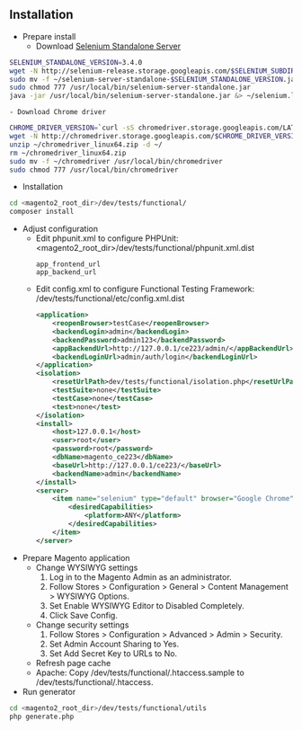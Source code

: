 ## Installation
- Prepare install
    - Download [Selenium Standalone Server](https://www.seleniumhq.org/download/)
```bash
SELENIUM_STANDALONE_VERSION=3.4.0
wget -N http://selenium-release.storage.googleapis.com/$SELENIUM_SUBDIR/selenium-server-standalone-$SELENIUM_STANDALONE_VERSION.jar -P ~/
sudo mv -f ~/selenium-server-standalone-$SELENIUM_STANDALONE_VERSION.jar /usr/local/bin/selenium-server-standalone.jar
sudo chmod 777 /usr/local/bin/selenium-server-standalone.jar
java -jar /usr/local/bin/selenium-server-standalone.jar &> ~/selenium.log &
```
    - Download Chrome driver
```bash
CHROME_DRIVER_VERSION=`curl -sS chromedriver.storage.googleapis.com/LATEST_RELEASE`
wget -N http://chromedriver.storage.googleapis.com/$CHROME_DRIVER_VERSION/chromedriver_linux64.zip -P ~/
unzip ~/chromedriver_linux64.zip -d ~/
rm ~/chromedriver_linux64.zip
sudo mv -f ~/chromedriver /usr/local/bin/chromedriver
sudo chmod 777 /usr/local/bin/chromedriver
```
- Installation
```bash
cd <magento2_root_dir>/dev/tests/functional/
composer install
```
- Adjust configuration
    - Edit phpunit.xml to configure PHPUnit: <magento2_root_dir>/dev/tests/functional/phpunit.xml.dist
        ```text
        app_frontend_url
        app_backend_url
        ```
    - Edit config.xml to configure Functional Testing Framework: <magento2>/dev/tests/functional/etc/config.xml.dist
        ```xml
        <application>
            <reopenBrowser>testCase</reopenBrowser>
            <backendLogin>admin</backendLogin>
            <backendPassword>admin123</backendPassword>
            <appBackendUrl>http://127.0.0.1/ce223/admin/</appBackendUrl>
            <backendLoginUrl>admin/auth/login</backendLoginUrl>
        </application>
        <isolation>
            <resetUrlPath>dev/tests/functional/isolation.php</resetUrlPath>
            <testSuite>none</testSuite>
            <testCase>none</testCase>
            <test>none</test>
        </isolation>
        <install>
            <host>127.0.0.1</host>
            <user>root</user>
            <password>root</password>
            <dbName>magento_ce223</dbName>
            <baseUrl>http://127.0.0.1/ce223/</baseUrl>
            <backendName>admin</backendName>
        </install>
        <server>
            <item name="selenium" type="default" browser="Google Chrome" browserName="chrome" host="localhost" port="4444" seleniumServerRequestsTimeout="15" sessionStrategy="shared">
                <desiredCapabilities>
                    <platform>ANY</platform>
                </desiredCapabilities>
            </item>
        </server>
        ```
- Prepare Magento application
    - Change WYSIWYG settings
        1. Log in to the Magento Admin as an administrator.
        2. Follow Stores > Configuration > General > Content Management > WYSIWYG Options.
        3. Set Enable WYSIWYG Editor to Disabled Completely.
        4. Click Save Config.
    - Change security settings
        1. Follow Stores > Configuration > Advanced > Admin > Security.
        2. Set Admin Account Sharing to Yes.
        3. Set Add Secret Key to URLs to No.
    - Refresh page cache
    - Apache: Copy /dev/tests/functional/.htaccess.sample to /dev/tests/functional/.htaccess.
- Run generator
```bash
cd <magento2_root_dir>/dev/tests/functional/utils
php generate.php
```